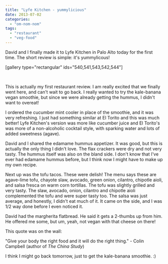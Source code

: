 ```yaml
---
title: "Lyfe Kitchen - yummylicious"
date: 2013-07-02
categories: 
  - "om-nom-nom"
tags: 
  - "restaurant"
  - "veg-food"
---
```


David and I finally made it to Lyfe Kitchen in Palo Alto today for the first time. The short review is simple: it's yummylicous!

\[gallery type="rectangular" ids="540,541,543,542,544"\]

 

This is actually my first restaurant review. I am really excited that we finally went here, and can't wait to go back. I really wanted to try the kale-banana vegan smoothie, but since we were already getting the hummus, I didn't want to overeat!

I ordered the cucumber mint cooler in place of the smoothie, and it was very refreshing. I just had something similar at El Torito and this was much better! Lyfe Kitchen's version was more like cucumber juice and El Torito's was more of a non-alcoholic cocktail style, with sparking water and lots of added sweetness (agave).

David and I shared the edamame hummus appetizer. It was good, but this is actually the only thing I didn't love. The flax crackers were dry and not very tasty. The hummus itself was also on the bland side. I don't know that I've ever had edamame hummus before, but I think now I might have to make up my own recipe.

Next up was the tofu tacos. These were delish! The menu says these are agave-lime tofu, chayote slaw, avocado, green onion, cilantro, chipotle aioli, and salsa fresca on warm corn tortillas. The tofu was slightly grilled and very tasty. The slaw, avocado, onion, cilantro and chipotle aioli complemented the tofu and were super tasty too. The salsa was just average, and honestly, I didn't eat much of it. It came on the side, and I was 1/2 way done before I even noticed it.

David had the margherita flatbread. He said it gets a 2-thumbs up from him. He offered me some, but um, yeah, not vegan with that cheese on there!

This quote was on the wall:

"Give your body the right food and it will do the right thing." - Colin Campbell (author of _The China Study_)

I think I might go back tomorrow, just to get the kale-banana smoothie. :)
